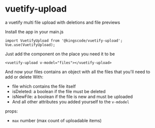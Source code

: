 # vuetify-upload
a vuetify multi file upload with deletions and file previews

Install the app in your main.js
    
    import VuetifyUpload from '@kingscode/vuetify-upload';
    Vue.use(VuetifyUpload);

Just add the component on the place you need it to be

    <vuetify-upload v-model="files"></vuetify-upload>
    
And now your files contains an object with all the files that you'll need to add or delete
With:

- file which contains the file itself
- isDeleted: a boolean if the file must be deleted
- isNewFile: a boolean if the file is new and must be uploaded
- And all other attributes you added yourself to the `v-mdodel`


props:
- `max` number (max count of uploadable items)